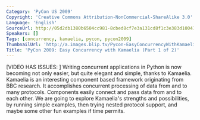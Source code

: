 ```yaml
---
Category: 'PyCon US 2009'
Copyright: 'Creative Commons Attribution-NonCommercial-ShareAlike 3.0'
Language: 'English'
SourceUrl: http://05d2db1380b6504cc981-8cbed8cf7e3a131cd8f1c3e383d10041.r93.cf2.rackcdn.com/pycon-us-2009/161_pycon-2009-easy-concurrency-with-kamaelia-part-1-of-2.mp4
Speakers: []
Tags: [concurrency, kamaelia, pycon, pycon2009]
ThumbnailUrl: 'http://a.images.blip.tv/Pycon-EasyConcurrencyWithKamaeliaPart001786-408.jpg'
Title: 'PyCon 2009: Easy Concurrency with Kamaelia (Part 1 of 2)'
---
```

  
[VIDEO HAS ISSUES: ] Writing concurrent applications in Python is now becoming
not only easier, but quite elegant and simple, thanks to Kamaelia. Kamaelia is
an interesting component based framework originating from BBC research. It
accomplishes concurrent processing of data from and to many protocols.
Components easily connect and pass data from and to each other. We are going
to explore Kamaelia's strengths and possibilities, by running simple examples,
then trying nested protocol support, and maybe some other fun examples if time
permits.

